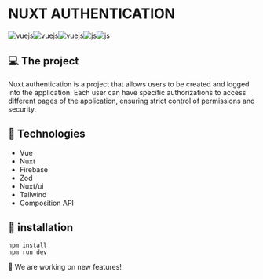 # NUXT AUTHENTICATION

<div style="display:flex">
<img align="center" alt="vuejs" src="https://img.shields.io/badge/Vue.js-35495E?style=for-the-badge&logo=vue.js&logoColor=4FC08D" />
<img align="center" alt="vuejs" src="https://img.shields.io/badge/nuxt%20js-00C58E?style=for-the-badge&logo=nuxtdotjs&logoColor=white" />
<img align="center" alt="vuejs" src="https://img.shields.io/badge/TypeScript-007ACC?style=for-the-badge&logo=typescript&logoColor=white" />
<img align="center" alt="js" src="https://img.shields.io/badge/Tailwind_CSS-38B2AC?style=for-the-badge&logo=tailwind-css&logoColor=white" />
<img align="center" alt="js" src="https://img.shields.io/badge/firebase-ffca28?style=for-the-badge&logo=firebase&logoColor=black" />
</div>

## 💻 The project 
  Nuxt authentication is a project that allows users to be created and logged into the application. Each user can have specific authorizations to access different pages of the application, ensuring strict control of permissions and security.

## 🚀 Technologies
* Vue
* Nuxt
* Firebase
* Zod
* Nuxt/ui
* Tailwind
* Composition API

## 🔧 installation

```
npm install
npm run dev
```

<p> 👷 We are working on new features! </p> 
